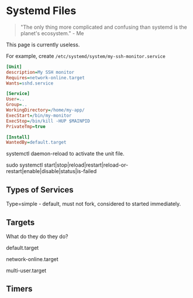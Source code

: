 # Systemd Files

> "The only thing more complicated and confusing than systemd is the planet's ecosystem." - Me

This page is currently useless.

For example, create `/etc/systemd/system/my-ssh-monitor.service`

```ini
[Unit]
description=My SSH monitor
Requires=network-online.target
Wants=sshd.service

[Service]
User=..
Group=..
WorkingDirectory=/home/my-app/
ExecStart=/bin/my-monitor
ExecStop=/bin/kill -HUP $MAINPID
PrivateTmp=true

[Install]
WantedBy=default.target
```

systemctl daemon-reload to activate the unit file.

sudo systemctl start\|stop\|reload\|restart\|reload-or-restart\|enable\|disable\|status\|is-failed

## Types of Services

Type=simple - default, must not fork, considered to started immediately.

## Targets

What do they do they do?

default.target

network-online.target

multi-user.target

## Timers



